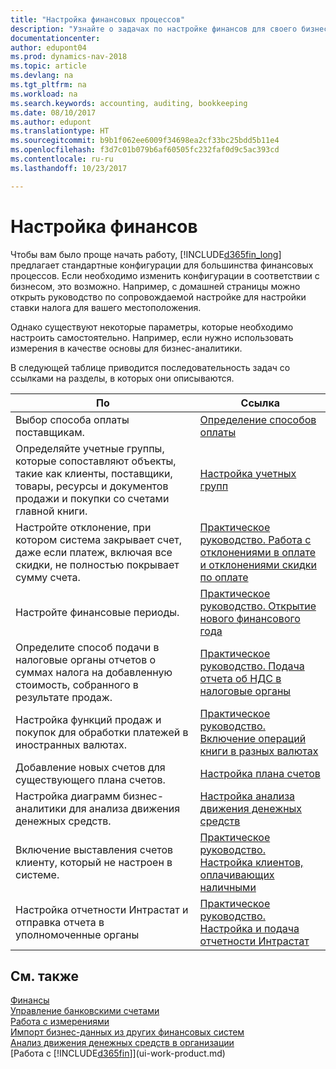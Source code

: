 ```yaml
---
title: "Настройка финансовых процессов"
description: "Узнайте о задачах по настройке финансов для своего бизнеса в соответствии требованиями учет и аудита."
documentationcenter: 
author: edupont04
ms.prod: dynamics-nav-2018
ms.topic: article
ms.devlang: na
ms.tgt_pltfrm: na
ms.workload: na
ms.search.keywords: accounting, auditing, bookkeeping
ms.date: 08/10/2017
ms.author: edupont
ms.translationtype: HT
ms.sourcegitcommit: b9b1f062ee6009f34698ea2cf33bc25bdd5b11e4
ms.openlocfilehash: f3d7c01b079b6af60505fc232faf0d9c5ac393cd
ms.contentlocale: ru-ru
ms.lasthandoff: 10/23/2017

---
```

# <a name="setting-up-finance"></a>Настройка финансов
Чтобы вам было проще начать работу, [!INCLUDE[d365fin_long](includes/d365fin_long_md.md)] предлагает стандартные конфигурации для большинства финансовых процессов. Если необходимо изменить конфигурации в соответствии с бизнесом, это возможно. Например, с домашней страницы можно открыть руководство по сопровождаемой настройке для настройки ставки налога для вашего местоположения.  

Однако существуют некоторые параметры, которые необходимо настроить самостоятельно. Например, если нужно использовать измерения в качестве основы для бизнес-аналитики.  

В следующей таблице приводится последовательность задач со ссылками на разделы, в которых они описываются.

| По | Ссылка |
| --- | --- |
| Выбор способа оплаты поставщикам. |[Определение способов оплаты](finance-payment-methods.md) |
| Определяйте учетные группы, которые сопоставляют объекты, такие как клиенты, поставщики, товары, ресурсы и документов продажи и покупки со счетами главной книги. |[Настройка учетных групп](finance-posting-groups.md)|
|Настройте отклонение, при котором система закрывает счет, даже если платеж, включая все скидки, не полностью покрывает сумму счета.|[Практическое руководство. Работа с отклонениями в оплате и отклонениями скидки по оплате](finance-payment-tolerance-and-payment-discount-tolerance.md)|
| Настройте финансовые периоды. |[Практическое руководство. Открытие нового финансового года](finance-how-open-new-fiscal-year.md) |
| Определите способ подачи в налоговые органы отчетов о суммах налога на добавленную стоимость, собранного в результате продаж. |[Практическое руководство. Подача отчета об НДС в налоговые органы](finance-how-report-vat.md)|
| Настройка функций продаж и покупок для обработки платежей в иностранных валютах.|[Практическое руководство. Включение операций книги в разных валютах](finance-how-enable-application-ledger-entries-different-currencies.md)
| Добавление новых счетов для существующего плана счетов. |[Настройка плана счетов](finance-setup-chart-accounts.md) |
| Настройка диаграмм бизнес-аналитики для анализа движения денежных средств. |[Настройка анализа движения денежных средств](finance-setup-cash-flow-analyses.md) |
|Включение выставления счетов клиенту, который не настроен в системе.|[Практическое руководство. Настройка клиентов, оплачивающих наличными](finance-how-to-set-up-cash-customers.md)|
| Настройка отчетности Интрастат и отправка отчета в уполномоченные органы | [Практическое руководство. Настройка и подача отчетности Интрастат](finance-how-setup-report-intrastat.md)|

## <a name="see-also"></a>См. также
[Финансы](finance.md)  
[Управление банковскими счетами](bank-manage-bank-accounts.md)  
[Работа с измерениями](finance-dimensions.md)  
[Импорт бизнес-данных из других финансовых систем](upload-data.md)  
[Анализ движения денежных средств в организации](finance-analyze-cash-flow.md)  
[Работа с [!INCLUDE[d365fin](includes/d365fin_md.md)]](ui-work-product.md)  

##

